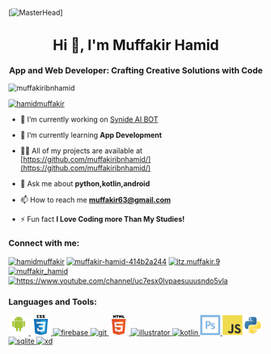 [![MasterHead](https://1.bp.blogspot.com/-7A4WynwLsMw/XbBpCXG8fHI/AAAAAAAAMt4/uOa1bpLskYgrwGbllhSu2SDj_Mig8SXJQCLcBGAsYHQ/s1600/2000_600px.gif)]
<h1 align="center">Hi 👋, I'm Muffakir Hamid</h1>
<h3 align="center">App and Web Developer: Crafting Creative Solutions with Code</h3>

<p align="left"> <img src="https://komarev.com/ghpvc/?username=muffakiribnhamid&label=Profile%20views&color=0e75b6&style=flat" alt="muffakiribnhamid" /> </p>

<p align="left"> <a href="https://twitter.com/hamidmuffakir" target="blank"><img src="https://img.shields.io/twitter/follow/hamidmuffakir?logo=twitter&style=for-the-badge" alt="hamidmuffakir" /></a> </p>

- 🔭 I’m currently working on [Synide AI BOT](https://github.com/muffakiribnhamid/SYNIDE--AI-BOT)

- 🌱 I’m currently learning **App Development**

- 👨‍💻 All of my projects are available at [https://github.com/muffakiribnhamid/](https://github.com/muffakiribnhamid/)

- 💬 Ask me about **python,kotlin,android**

- 📫 How to reach me **muffakir63@gmail.com**

- ⚡ Fun fact **I Love Coding more Than My Studies!**

<h3 align="left">Connect with me:</h3>
<p align="left">
<a href="https://twitter.com/hamidmuffakir" target="blank"><img align="center" src="https://raw.githubusercontent.com/rahuldkjain/github-profile-readme-generator/master/src/images/icons/Social/twitter.svg" alt="hamidmuffakir" height="30" width="40" /></a>
<a href="https://linkedin.com/in/muffakir-hamid-414b2a244" target="blank"><img align="center" src="https://raw.githubusercontent.com/rahuldkjain/github-profile-readme-generator/master/src/images/icons/Social/linked-in-alt.svg" alt="muffakir-hamid-414b2a244" height="30" width="40" /></a>
<a href="https://fb.com/itz.muffakir.9" target="blank"><img align="center" src="https://raw.githubusercontent.com/rahuldkjain/github-profile-readme-generator/master/src/images/icons/Social/facebook.svg" alt="itz.muffakir.9" height="30" width="40" /></a>
<a href="https://instagram.com/muffakir_hamid" target="blank"><img align="center" src="https://raw.githubusercontent.com/rahuldkjain/github-profile-readme-generator/master/src/images/icons/Social/instagram.svg" alt="muffakir_hamid" height="30" width="40" /></a>
<a href="https://www.youtube.com/c/https://www.youtube.com/channel/uc7esx0lvpaesuuusndo5vla" target="blank"><img align="center" src="https://raw.githubusercontent.com/rahuldkjain/github-profile-readme-generator/master/src/images/icons/Social/youtube.svg" alt="https://www.youtube.com/channel/uc7esx0lvpaesuuusndo5vla" height="30" width="40" /></a>
</p>

<h3 align="left">Languages and Tools:</h3>
<p align="left"> <a href="https://developer.android.com" target="_blank" rel="noreferrer"> <img src="https://raw.githubusercontent.com/devicons/devicon/master/icons/android/android-original-wordmark.svg" alt="android" width="40" height="40"/> </a> <a href="https://www.w3schools.com/css/" target="_blank" rel="noreferrer"> <img src="https://raw.githubusercontent.com/devicons/devicon/master/icons/css3/css3-original-wordmark.svg" alt="css3" width="40" height="40"/> </a> <a href="https://firebase.google.com/" target="_blank" rel="noreferrer"> <img src="https://www.vectorlogo.zone/logos/firebase/firebase-icon.svg" alt="firebase" width="40" height="40"/> </a> <a href="https://git-scm.com/" target="_blank" rel="noreferrer"> <img src="https://www.vectorlogo.zone/logos/git-scm/git-scm-icon.svg" alt="git" width="40" height="40"/> </a> <a href="https://www.w3.org/html/" target="_blank" rel="noreferrer"> <img src="https://raw.githubusercontent.com/devicons/devicon/master/icons/html5/html5-original-wordmark.svg" alt="html5" width="40" height="40"/> </a> <a href="https://www.adobe.com/in/products/illustrator.html" target="_blank" rel="noreferrer"> <img src="https://www.vectorlogo.zone/logos/adobe_illustrator/adobe_illustrator-icon.svg" alt="illustrator" width="40" height="40"/> </a> <a href="https://kotlinlang.org" target="_blank" rel="noreferrer"> <img src="https://www.vectorlogo.zone/logos/kotlinlang/kotlinlang-icon.svg" alt="kotlin" width="40" height="40"/> </a> <a href="https://www.photoshop.com/en" target="_blank" rel="noreferrer"> <img src="https://raw.githubusercontent.com/devicons/devicon/master/icons/photoshop/photoshop-line.svg" alt="photoshop" width="40" height="40"/> </a> <a href="https://www.python.org" target="_blank" rel="noreferrer"> 
  <a href="https://developer.mozilla.org/en-US/docs/Web/JavaScript" target="_blank" rel="noreferrer"> <img src="https://raw.githubusercontent.com/devicons/devicon/master/icons/javascript/javascript-original.svg" alt="javascript" width="40" height="40"/><img src="https://raw.githubusercontent.com/devicons/devicon/master/icons/python/python-original.svg" alt="python" width="40" height="40"/> </a> <a href="https://www.sqlite.org/" target="_blank" rel="noreferrer"> <img src="https://www.vectorlogo.zone/logos/sqlite/sqlite-icon.svg" alt="sqlite" width="40" height="40"/> </a> <a href="https://www.adobe.com/products/xd.html" target="_blank" rel="noreferrer"> <img src="https://cdn.worldvectorlogo.com/logos/adobe-xd.svg" alt="xd" width="40" height="40"/> </a> </p>

